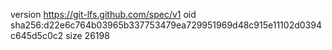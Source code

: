 version https://git-lfs.github.com/spec/v1
oid sha256:d22e6c764b03965b337753479ea729951969d48c915e11102d0394c645d5c0c2
size 26198
